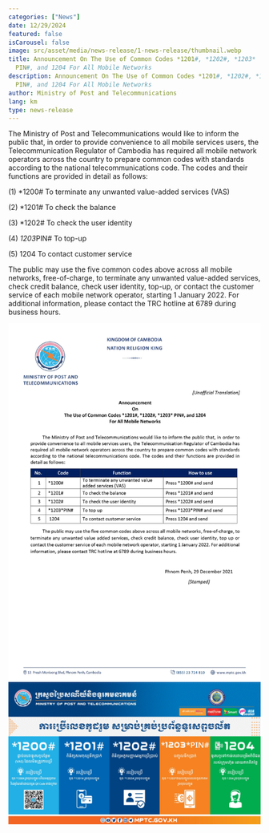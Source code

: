 ```yaml
---
categories: ["News"]
date: 12/29/2024
featured: false
isCarousel: false
image: src/asset/media/news-release/1-news-release/thumbnail.webp
title: Announcement On The Use of Common Codes *1201#, *1202#, *1203*
  PIN#, and 1204 For All Mobile Networks
description: Announcement On The Use of Common Codes *1201#, *1202#, *1203*
  PIN#, and 1204 For All Mobile Networks
author: Ministry of Post and Telecommunications
lang: km
type: news-release
---
```


The Ministry of Post and Telecommunications would like to inform the public that, in order to provide convenience to all mobile services users, the Telecommunication Regulator of Cambodia has required all mobile network operators across the country to prepare common codes with standards according to the national telecommunications code. The codes and their functions are provided in detail as follows:

(1) \*1200# To terminate any unwanted value-added services (VAS)

(2) \*1201# To check the balance

(3) \*1202# To check the user identity

(4) *1203*PIN# To top-up

(5) 1204 To contact customer service

The public may use the five common codes above across all mobile networks, free-of-charge, to terminate any unwanted value-added services, check credit balance, check user identity, top-up, or contact the customer service of each mobile network operator, starting 1 January 2022. For additional information, please contact the TRC hotline at 6789 during business hours.

![photo 1](src/asset/media/news-release/1-news-release/photo-1.webp)
![photo 2](src/asset/media/news-release/1-news-release/thumbnail.webp)
